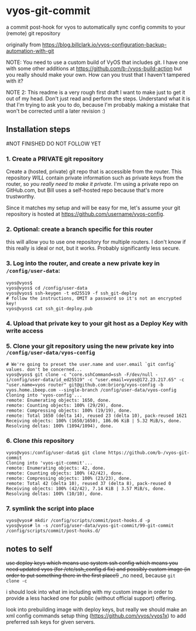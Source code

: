 # vyos-git-commit
a commit post-hook for vyos to automatically sync config commits to your (remote) git repository

originally from https://blog.billclark.io/vyos-configuration-backup-automation-with-git

NOTE: You need to use a custom build of VyOS that includes git. I have one with some other additions at https://github.com/b-/vyos-build-action but you really should make your own. How can you trust that I haven't tampered with it? 

NOTE 2: This readme is a very rough first draft I want to make just to get it out of my head. Don't just read and perform the steps. Understand what it is that I'm trying to ask you to do, because I'm probably making a mistake that won't be corrected until a later revision :)

## Installation steps

#NOT FINISHED DO NOT FOLLOW YET

### 1. Create a PRIVATE git repository 
Create a (hosted, private) git repo that is accessible from the router. This repository _WILL_ contain private information such as private keys from the router, so _you really need to make it private._ I'm using a private repo on GitHub.com, but Bill uses a self-hosted repo because that's more trustworthy. 

Since it matches my setup and will be easy for me, let's assume your git repository is hosted at https://github.com/username/vyos-config. 

### 2. Optional: create a branch specific for this router
this will allow you to use one repository for multiple routers. I don't know if this really is ideal or not, but it works. Probably significantly less secure.

### 3. Log into the router, and create a new private key in `/config/user-data`: 
```shellsession
vyos@vyos$ 
vyos@vyos$ cd /config/user-data
vyos@vyos$ ssh-keygen -t ed25519 -f ssh_git-deploy
# follow the instructions, OMIT a password so it's not an encrypted key!
vyos@vyos$ cat ssh_git-deploy.pub 
```

### 4. Upload that private key to your git host as a Deploy Key with write access

### 5. Clone your git repository using the new private key into `/config/user-data/vyos-config`
```shellsession
# We're going to preset the user.name and user.email `git config` values. don't be concerned...
vyos@vyos$ git clone -c "core.sshCommand=ssh -F/dev/null -i/config/user-data/id_ed25519" -c "user.email=vyos@172.23.217.65" -c "user.name=vyos router" git@github.com:briorg/vyos-config -b vyos.home.ibeep.com --single-branch /config/user-data/vyos-config
Cloning into 'vyos-config'...
remote: Enumerating objects: 1650, done.
remote: Counting objects: 100% (29/29), done.
remote: Compressing objects: 100% (19/19), done.
remote: Total 1650 (delta 14), reused 23 (delta 10), pack-reused 1621
Receiving objects: 100% (1650/1650), 186.06 KiB | 5.32 MiB/s, done.
Resolving deltas: 100% (1094/1094), done.
```

### 6. Clone _this_ repository
```shellsession
vyos@vyos:/config/user-data$ git clone https://github.com/b-/vyos-git-commit
Cloning into 'vyos-git-commit'...
remote: Enumerating objects: 42, done.
remote: Counting objects: 100% (42/42), done.
remote: Compressing objects: 100% (23/23), done.
remote: Total 42 (delta 10), reused 37 (delta 8), pack-reused 0
Receiving objects: 100% (42/42), 7.14 KiB | 3.57 MiB/s, done.
Resolving deltas: 100% (10/10), done.
```

### 7. symlink the script into place
```shellsession
vyos@vyos# mkdir /config/scripts/commit/post-hooks.d -p
vyos@vyos# ln -s /config/user-data/vyos-git-commit/99-git-commit /config/scripts/commit/post-hooks.d/
```



## notes to self

~~use deploy keys
    which means use system ssh config
        which means you need updated vyos (for /etc/ssh_config.d fix) and possibly custom image (in order to put something there in the first place!)~~ _no need, because `git clone -c`

i should look into what im including with my custom image in order to provide a less hacked one for public (without official support) offering.

look into prebuilding image with deploy keys, but really we should make an xml config commands setup thing (https://github.com/vyos/vyos1x) to add preferred ssh keys for given servers.
